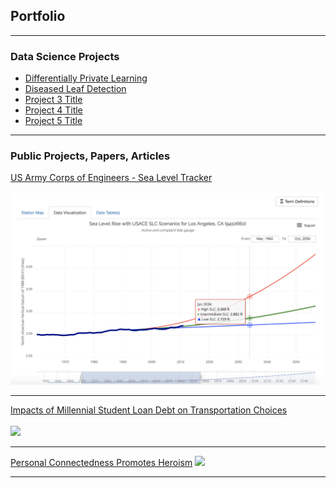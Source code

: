 ## Portfolio

---

### Data Science Projects

- [Differentially Private Learning](https://github.com/natepeteyellow/DPLearning)
- [Diseased Leaf Detection](http://example.com/)
- [Project 3 Title](http://example.com/)
- [Project 4 Title](http://example.com/)
- [Project 5 Title](http://example.com/)

---

### Public Projects, Papers, Articles

[US Army Corps of Engineers - Sea Level Tracker](https://climate.sec.usace.army.mil/slr_app/)
<br></br>
<img src="images/sea_level_tracker.png?raw=true"/>

---
[Impacts of Millennial Student Loan Debt on Transportation Choices](/pdf/sample_presentation.pdf)
<br></br>
<img src="images/dummy_thumbnail.jpg?raw=true"/>

---
[Personal Connectedness Promotes Heroism](https://nytimesineducation.com/spotlight/personal-connectedness-promotes-heroism/)
<img src="images/dummy_thumbnail.jpg?raw=true"/>

---
<!-- <p style="font-size:11px">Page template forked from <a href="https://github.com/evanca/quick-portfolio">evanca</a></p> -->
<!-- Remove above link if you don't want to attibute -->
